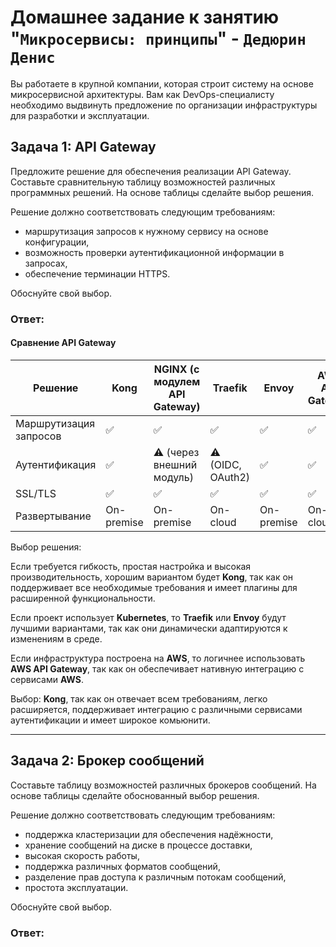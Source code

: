 
# Домашнее задание к занятию "`Микросервисы: принципы`" - `Дедюрин Денис`

Вы работаете в крупной компании, которая строит систему на основе микросервисной архитектуры.
Вам как DevOps-специалисту необходимо выдвинуть предложение по организации инфраструктуры для разработки и эксплуатации.

## Задача 1: API Gateway 

Предложите решение для обеспечения реализации API Gateway. Составьте сравнительную таблицу возможностей различных программных решений. На основе таблицы сделайте выбор решения.

Решение должно соответствовать следующим требованиям:
- маршрутизация запросов к нужному сервису на основе конфигурации,
- возможность проверки аутентификационной информации в запросах,
- обеспечение терминации HTTPS.

Обоснуйте свой выбор.

### Ответ:

#### Сравнение API Gateway

| Решение         | Kong       | NGINX (с модулем API Gateway) | Traefik    | Envoy      | AWS API Gateway | KrakenD    |
|----------------|-----------|-----------------------------|------------|------------|-----------------|------------|
| Маршрутизация запросов | ✅ | ✅ | ✅ | ✅ | ✅ | ✅ |
| Аутентификация | ✅ | ⚠️ (через внешний модуль) | ⚠️ (OIDC, OAuth2) | ✅ | ✅ | ✅ |
| SSL/TLS        | ✅ | ✅ | ✅ | ✅ | ✅ | ✅ |
| Развертывание  | On-premise | On-premise | On-cloud | On-premise | On-cloud | On-premise |

Выбор решения:

Если требуется гибкость, простая настройка и высокая производительность, хорошим вариантом будет **Kong**, так как он поддерживает все необходимые требования и имеет плагины для расширенной функциональности.

Если проект использует **Kubernetes**, то **Traefik** или **Envoy** будут лучшими вариантами, так как они динамически адаптируются к изменениям в среде.

Если инфраструктура построена на **AWS**, то логичнее использовать **AWS API Gateway**, так как он обеспечивает нативную интеграцию с сервисами **AWS**.

Выбор: **Kong**, так как он отвечает всем требованиям, легко расширяется, поддерживает интеграцию с различными сервисами аутентификации и имеет широкое комьюнити.

---
## Задача 2: Брокер сообщений

Составьте таблицу возможностей различных брокеров сообщений. На основе таблицы сделайте обоснованный выбор решения.

Решение должно соответствовать следующим требованиям:
- поддержка кластеризации для обеспечения надёжности,
- хранение сообщений на диске в процессе доставки,
- высокая скорость работы,
- поддержка различных форматов сообщений,
- разделение прав доступа к различным потокам сообщений,
- простота эксплуатации.

Обоснуйте свой выбор.

### Ответ: